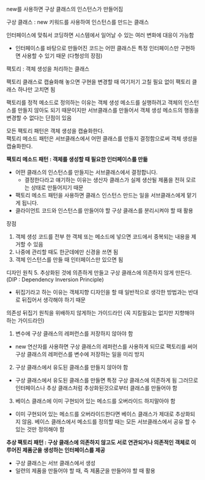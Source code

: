 new를 사용하면 구상 클래스의 인스턴스가 만들어짐

구상 클래스 : new 키워드를 사용하여 인스턴스를 만드는 클래스

인터페이스에 맞춰서 코딩하면 시스템에서 일어날 수 있는 여러 변화에 대응이 가능함 
- 인터페이스를 바탕으로 만들어진 코드는 어떤 클래스든 특정 인터페이스만 구현하면 사용할 수 있기 때문 (다형성의 장점)

팩토리 : 객체 생성을 처리하는 클래스

팩토리 클래스로 캡슐화해 놓으면 구현을 변경할 때 여기저기 고칠 필요 없이 팩토리 클래스 하나만 고치면 됨

팩토리를 정적 메소드로 정의하는 이유는 객체 생성 메소드를 실행하려고 객체의 인스턴스를 만들지 않아도 되기 때문이지만 서브클래스를 만들어서 객체 생성 메소드의 행동을 변경할 수 없다는 단점이 있음

모든 팩토리 패턴은 객체 생성을 캡슐화한다.  
팩토리 메소드 패턴은 서브클래스에서 어떤 클래스를 만들지 결정함으로써 객체 생성을 캡슐화한다.  

**팩토리 메소드 패턴 : 객체를 생성할 때 필요한 인터페이스를 만듦**
- 어떤 클래스의 인스턴스를 만들지는 서브클래스에서 결정합니다.
    -  결정한다라고 얘기하는 이유는 생산자 클래스가 실제 생산될 제품을 전혀 모르는 상태로 만들어지기 때문 
- 팩토리 메소드 패턴을 사용하면 클래스 인스턴스 만드는 일을 서브클래스에게 맡기게 됩니다.
- 클라이언트 코드와 인스턴스를 만들어야 할 구상 클래스를 분리시켜야 할 때 활용

장점
1. 객체 생성 코드를 전부 한 객체 또는 메소드에 넣으면 코드에서 중복되는 내용을 제거할 수 있음
2. 나중에 관리할 때도 한군데에만 신경을 쓰면 됨
3. 객체 인스턴스를 만들 때 인터페이스만 있으면 됨

디자인 원칙
5. 추상화된 것에 의존하게 만들고 구상 클래스에 의존하지 않게 만든다. (DIP : Dependency Inversion Principle)
- 뒤집기라고 하는 이유는 객체지향 디자인을 할 때 일반적으로 생각한 방법과는 반대로 뒤집어서 생각해야 하기 때문

의존성 뒤집기 원칙을 위배하지 않게하는 가이드라인 (꼭 지킬필요는 없지만 지향해야하는 가이드라인)
1. 변수에 구상 클래스의 레퍼런스를 저장하지 않아야 함
- new 연산자를 사용하면 구상 클래스의 레퍼런스를 사용하게 되므로 팩토리를 써어 구상 클래스의 레퍼런스를 변수에 저장하는 일을 미리 방지
2. 구상 클래스에서 유도된 클래스를 만들지 않아야 함
- 구상 클래스에서 유도된 클래스를 만들면 특정 구상 클래스에 의존하게 됨 그러므로 인터페이스나 추상 클래스처럼 추상화된것으로부터 클래스를 만들어야 함
3. 베이스 클래스에 이미 구현되어 있는 메소드를 오버라이드 하지말아야 함
- 이미 구현되어 있는 메소드를 오버라이드한다면 베이스 클래스가 제대로 추상화되지 않음. 베이스 클래스에서 메소드를 정의할 때는 모든 서브클래스에서 공유 할 수 있는 것만 정의해야 함

**추상 팩토리 패턴 : 구상 클래스에 의존하지 않고도 서로 연관되거나 의존적인 객체로 이루어진 제품군을 생성하는 인터페이스를 제공**
- 구상 클래스는 서브 클래스에서 생성
- 일련의 제품을 만들어야 할 때, 즉 제품군을 만들어야 할 때 활용
